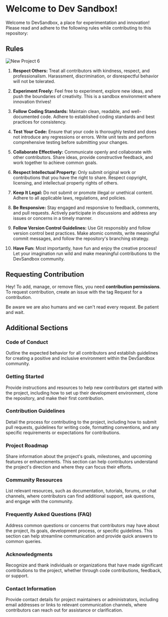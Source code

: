 # Welcome to Dev Sandbox!

Welcome to DevSandbox, a place for experimentation and innovation! Please read and adhere to the following rules while contributing to this repository:

## Rules

![New Project 6](https://github.com/isoextension/Dev-Sandbox/assets/163932813/b143c700-344e-47e7-ae60-ff05388fe6a0)


1. **Respect Others:** Treat all contributors with kindness, respect, and professionalism. Harassment, discrimination, or disrespectful behavior will not be tolerated.

2. **Experiment Freely:** Feel free to experiment, explore new ideas, and push the boundaries of creativity. This is a sandbox environment where innovation thrives!

3. **Follow Coding Standards:** Maintain clean, readable, and well-documented code. Adhere to established coding standards and best practices for consistency.

4. **Test Your Code:** Ensure that your code is thoroughly tested and does not introduce any regressions or errors. Write unit tests and perform comprehensive testing before submitting your changes.

5. **Collaborate Effectively:** Communicate openly and collaborate with other contributors. Share ideas, provide constructive feedback, and work together to achieve common goals.

6. **Respect Intellectual Property:** Only submit original work or contributions that you have the right to share. Respect copyright, licensing, and intellectual property rights of others.

7. **Keep It Legal:** Do not submit or promote illegal or unethical content. Adhere to all applicable laws, regulations, and policies.

8. **Be Responsive:** Stay engaged and responsive to feedback, comments, and pull requests. Actively participate in discussions and address any issues or concerns in a timely manner.

9. **Follow Version Control Guidelines:** Use Git responsibly and follow version control best practices. Make atomic commits, write meaningful commit messages, and follow the repository's branching strategy.

10. **Have Fun:** Most importantly, have fun and enjoy the creative process! Let your imagination run wild and make meaningful contributions to the DevSandbox community.

## Requesting Contribution

Hey! To add, manage, or remove files, you need **contribution permissions**. To request contribution, create an issue with the tag Request for a contribution.

Be aware we are also humans and we can't read every request. Be patient and wait.

## Additional Sections

### Code of Conduct

Outline the expected behavior for all contributors and establish guidelines for creating a positive and inclusive environment within the DevSandbox community.

### Getting Started

Provide instructions and resources to help new contributors get started with the project, including how to set up their development environment, clone the repository, and make their first contribution.

### Contribution Guidelines

Detail the process for contributing to the project, including how to submit pull requests, guidelines for writing code, formatting conventions, and any specific requirements or expectations for contributions.

### Project Roadmap

Share information about the project's goals, milestones, and upcoming features or enhancements. This section can help contributors understand the project's direction and where they can focus their efforts.

### Community Resources

List relevant resources, such as documentation, tutorials, forums, or chat channels, where contributors can find additional support, ask questions, and engage with the community.

### Frequently Asked Questions (FAQ)

Address common questions or concerns that contributors may have about the project, its goals, development process, or specific guidelines. This section can help streamline communication and provide quick answers to common queries.

### Acknowledgments

Recognize and thank individuals or organizations that have made significant contributions to the project, whether through code contributions, feedback, or support.

### Contact Information

Provide contact details for project maintainers or administrators, including email addresses or links to relevant communication channels, where contributors can reach out for assistance or clarification.
